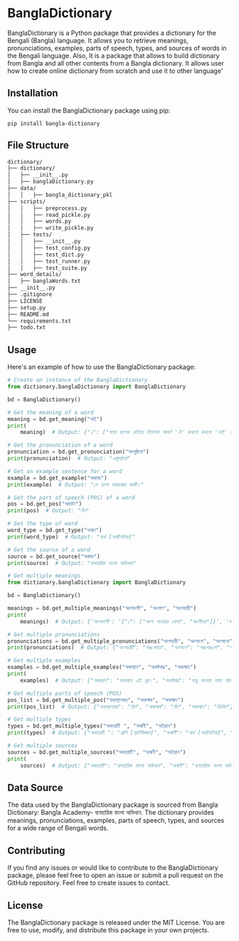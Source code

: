 # BanglaDictionary

BanglaDictionary is a Python package that provides a dictionary for the Bengali (Bangla) language. It allows you to retrieve meanings, pronunciations, examples, parts of speech, types, and sources of words in the Bengali language.
Also, It is a package that allows to build dictionary from Bangla and all other contents from a Bangla dictionary. It allows user how to create online dictionary from scratch and use it to other language'

## Installation

You can install the BanglaDictionary package using pip:

```shell
pip install bangla-dictionary
```

## File Structure
```sh
dictionary/
├── dictionary/
│   ├── __init__.py
│   ├── banglaDictionary.py
├── data/
│   │   ├── bangla_dictionary_pkl
├── scripts/
│   │   ├── preprocess.py
│   │   ├── read_pickle.py
│   │   ├── words.py
│   │   ├── write_pickle.py
│   ├── tests/
│   │   ├── __init__.py
│   │   ├── test_config.py
│   │   ├── test_dict.py
│   │   ├── test_runner.py
│   │   ├── test_suite.py
├── word_details/
│   ├── banglaWords.txt
├── __init__.py
├── .gitignore
├── LICENSE
├── setup.py
├── README.md
└── requirements.txt
├── todo.txt
```


## Usage

Here's an example of how to use the BanglaDictionary package:

```python
# Create an instance of the BanglaDictionary
from dictionary.banglaDictionary import BanglaDictionary

bd = BanglaDictionary()

# Get the meaning of a word
meaning = bd.get_meaning("অই")
print(
    meaning)  # Output: {"২": ["পদ্যে ছন্দের খাতিরে নির্দেশক স্বরবর্ণ 'ঐ' কখনো কখনো 'অই' রুপে ব্যবহৃত হয়", "স্মরণ সম্বোধন ও আক্ষেপাদি সূচক"], "১": ["অদূরে বা সম্মুখবর্তী কোনো কিছু নির্দেশে ", "নির্দিষ্ট", "উল্লিখিত", "সেই"]}

# Get the pronunciation of a word
pronunciation = bd.get_pronunciation("অংগুষ্ঠানা")
print(pronunciation)  # Output: "ওঙ্গুশঠানা"

# Get an example sentence for a word
example = bd.get_example("অকাজ")
print(example)  # Output: "সে হলো অকাজের কাজী।"

# Get the part of speech (POS) of a word
pos = bd.get_pos("অকাট্য")
print(pos)  # Output: "বিণ"

# Get the type of word
word_type = bd.get_type("অঋণ")
print(word_type)  # Output: "অর্থ [অর্থনৈতিক]"

# Get the source of a word
source = bd.get_source("অকাণ্ড")
print(source)  # Output: "ব্যবহারিক বাংলা অভিধান" 

```

```python
# Get multiple meanings
from dictionary.banglaDictionary import BanglaDictionary

bd = BanglaDictionary()

meanings = bd.get_multiple_meanings("অংশভাগী", "অংশল", "অংশহারী")
print(
    meanings)  # Output: {'অংশভাগী': '{"১": ["অংশ পাওয়ার যোগ্য", "অংশীদার"]}', 'অংশল': '{"১": ["বলবান", "বলশালী"]}', 'অংশহারী': '{"১": ["অংশলোপ", "অপহরণ করে এমন"], "২": ["অংশগ্রহণকারী"]}'}

# Get multiple pronunciations
pronunciations = bd.get_multiple_pronunciations("অংশহারী", "অংশাংশ", "অংশানো")
print(pronunciations)  # Output: {"অংশহারী": "অঙ্‌শোহর", "অংশাংশ": "অঙ্‌শাঙ্‌শো", "অংশানো": "অঙ্‌শানো"}

# Get multiple examples
examples = bd.get_multiple_examples("অকল্যান", "অকষ্টবদ্ধ", "অকস্মাৎ")
print(
    examples)  # Output: {"অকল্যান": "অকল্যান এই সুর।", "অকষ্টবদ্ধ": "সাধু বাংলার বাক্য গঠন পদ্ধতি অকষ্টবদ্ধ।", "অকস্মাৎ": "ছেড়েছি সব অকস্মাতের আশা।"}

# Get multiple parts of speech (POS)
pos_list = bd.get_multiple_pos("অকল্যাণকর", "অকল্মষ", "অকস্মাৎ")
print(pos_list)  # Output: {"অকল্যাণকর": "বিণ", "অকল্মষ": "বিণ", "অকস্মাৎ": "ক্রিবিন"}

# Get multiple types
types = bd.get_multiple_types("অকরোটি ", "অঋণী", "অইরান")
print(types)  # Output: {"অকরোটি ": "প্রাণি [প্রাণিবিজ্ঞান]", "অঋণী": "অর্থ [অর্থনৈতিক]", "অইরান": "ফা. [ফারসি]"}

# Get multiple sources
sources = bd.get_multiple_sources("অকরোটি", "অঋণী", "অইরান")
print(
    sources)  # Output: {"অকরোটি": "ব্যবহারিক বাংলা অভিধান", "অঋণী": "ব্যবহারিক বাংলা অভিধান", "অইরান": "ব্যবহারিক বাংলা অভিধান"}
```


## Data Source

The data used by the BanglaDictionary package is sourced from Bangla Dictionary: Bangla Academy- ব্যবহারিক বাংলা অভিধান. The dictionary provides meanings, pronunciations, examples, parts of speech, types, and sources for a wide range of Bengali words.

## Contributing
If you find any issues or would like to contribute to the BanglaDictionary package, please feel free to open an issue or submit a pull request on the GitHub repository. Feel free to create issues to contact.


## License
The BanglaDictionary package is released under the MIT License. You are free to use, modify, and distribute this package in your own projects.
